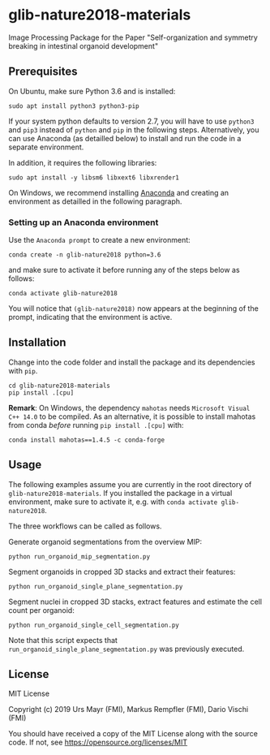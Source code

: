 # glib-nature2018-materials
Image Processing Package for the Paper "Self-organization and symmetry breaking in intestinal organoid development"


## Prerequisites

On Ubuntu, make sure Python 3.6 and is installed:

```
sudo apt install python3 python3-pip
```

If your system python defaults to version 2.7, you will have to use
```python3``` and ```pip3``` instead of ```python``` and ```pip``` in
the following steps. Alternatively, you can use Anaconda (as detailled
below) to install and run the code in a separate environment.

In addition, it requires the following libraries:
```
sudo apt install -y libsm6 libxext6 libxrender1
```

On Windows, we recommend installing [Anaconda](https://www.anaconda.com/download/#linux) and creating an environment as detailled in the following paragraph.

### Setting up an Anaconda environment

Use the ```Anaconda prompt``` to create a new environment:

```
conda create -n glib-nature2018 python=3.6
```

and make sure to activate it before running any of the steps below as follows:

```
conda activate glib-nature2018
```
You will notice that ```(glib-nature2018)``` now appears at the beginning of the prompt, indicating that the environment is active.

## Installation

Change into the code folder and install the package and its dependencies with ```pip```.

```
cd glib-nature2018-materials
pip install .[cpu]
```

**Remark**: On Windows, the dependency ```mahotas``` needs ```Microsoft Visual C++ 14.0``` to be compiled. As an alternative, it is possible to install mahotas from conda *before* running ```pip install .[cpu]``` with:

```
conda install mahotas==1.4.5 -c conda-forge
```

## Usage

The following examples assume you are currently in the root directory
of ```glib-nature2018-materials```. If you installed the package in a
virtual environment, make sure to activate it, e.g. with ```conda
activate glib-nature2018```.

The three workflows can be called as follows.


Generate organoid segmentations from the overview MIP:

```
python run_organoid_mip_segmentation.py
```


Segment organoids in cropped 3D stacks and extract their features:

```
python run_organoid_single_plane_segmentation.py
```


Segment nuclei in cropped 3D stacks, extract features and estimate the cell count per organoid:

```
python run_organoid_single_cell_segmentation.py
```

Note that this script expects that ```run_organoid_single_plane_segmentation.py``` was previously executed.


## License

MIT License

Copyright (c) 2019 Urs Mayr (FMI), Markus Rempfler (FMI), Dario Vischi (FMI)

You should have received a copy of the MIT License along with the source code.
If not, see https://opensource.org/licenses/MIT